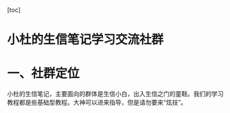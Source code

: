 [toc]

# 小杜的生信笔记学习交流社群

# 一、社群定位

小杜的生信笔记，主要面向的群体是生信小白，出入生信之门的童鞋。我们的学习教程都是些基础型教程。大神可以进来指导，但是请勿要来“炫技”。

